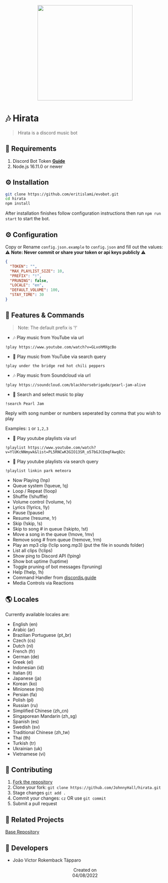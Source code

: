 <p align="center">
  <img src="https://i.imgur.com/cGbZ5Ez.png" height='300'/>
</p>

# 🎶 Hirata
> Hirata is a discord music bot

## 📜 Requirements
1. Discord Bot Token **[Guide](https://discordjs.guide/preparations/setting-up-a-bot-application.html#creating-your-bot)**
2. Node.js 16.11.0 or newer

## ⚙️ Installation
```sh
git clone https://github.com/eritislami/evobot.git
cd hirata
npm install
```
After installation finishes follow configuration instructions then run `npm run start` to start the bot.

## ⚙️ Configuration
Copy or Rename `config.json.example` to `config.json` and fill out the values:
⚠️ **Note: Never commit or share your token or api keys publicly** ⚠️

```json
{
  "TOKEN": "",
  "MAX_PLAYLIST_SIZE": 10,
  "PREFIX": "!",
  "PRUNING": false,
  "LOCALE": "en",
  "DEFAULT_VOLUME": 100,
  "STAY_TIME": 30
}
```
## 📝 Features & Commands
> Note: The default prefix is '!'

- 🎶 Play music from YouTube via url

`!play https://www.youtube.com/watch?v=GLvohMXgcBo`

- 🔎 Play music from YouTube via search query

`!play under the bridge red hot chili peppers`

- 🎶 Play music from Soundcloud via url

`!play https://soundcloud.com/blackhorsebrigade/pearl-jam-alive`

- 🔎 Search and select music to play

`!search Pearl Jam`

Reply with song number or numbers seperated by comma that you wish to play

Examples: `1` or `1,2,3`

- 📃 Play youtube playlists via url

`!playlist https://www.youtube.com/watch?v=YlUKcNNmywk&list=PL5RNCwK3GIO13SR_o57bGJCEmqFAwq82c`

- 🔎 Play youtube playlists via search query

`!playlist linkin park meteora`

- Now Playing (!np)
- Queue system (!queue, !q)
- Loop / Repeat (!loop)
- Shuffle (!shuffle)
- Volume control (!volume, !v)
- Lyrics (!lyrics, !ly)
- Pause (!pause)
- Resume (!resume, !r)
- Skip (!skip, !s)
- Skip to song # in queue (!skipto, !st)
- Move a song in the queue (!move, !mv)
- Remove song # from queue (!remove, !rm)
- Play an mp3 clip (!clip song.mp3) (put the file in sounds folder)
- List all clips (!clips)
- Show ping to Discord API (!ping)
- Show bot uptime (!uptime)
- Toggle pruning of bot messages (!pruning)
- Help (!help, !h)
- Command Handler from [discordjs.guide](https://discordjs.guide/)
- Media Controls via Reactions
  
## 🌎 Locales
Currently available locales are:
- English (en)
- Arabic (ar)
- Brazilian Portuguese (pt_br)
- Czech (cs)
- Dutch (nl)
- French (fr)
- German (de)
- Greek (el)
- Indonesian (id)
- Italian (it)
- Japanese (ja)
- Korean (ko)
- Minionese (mi)
- Persian (fa)
- Polish (pl)
- Russian (ru)
- Simplified Chinese (zh_cn)
- Singaporean Mandarin (zh_sg)
- Spanish (es)
- Swedish (sv)
- Traditional Chinese (zh_tw)
- Thai (th)
- Turkish (tr)
- Ukrainian (uk)
- Vietnamese (vi)

## 🤝 Contributing
1. [Fork the repository](https://github.com/JohnnyHall/hirata/fork)
2. Clone your fork: `git clone https://github.com/JohnnyHall/hirata.git`
3. Stage changes `git add .`
4. Commit your changes: `cz` OR use `git commit`
5. Submit a pull request

## 🤝 Related Projects
[Base Repository](https://github.com/eritislami/evobot)

## 👤 Developers
 - João Victor Rokemback Tápparo

<p align="center">
  Created on <br>
  04/08/2022
</p>
